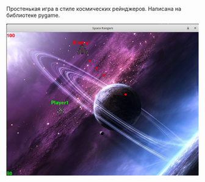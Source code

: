 Простенькая игра в стиле космических рейнджеров.
Написана на библиотеке pygame.


![Иллюстрация к проекту](https://github.com//Hollow-user/SpaceRangers/raw/master/images/screenshots/1.png)